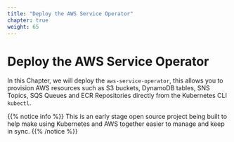 ```yaml
---
title: "Deploy the AWS Service Operator"
chapter: true
weight: 65
---
```


# Deploy the AWS Service Operator

In this Chapter, we will deploy the `aws-service-operator`, this allows you to
provision AWS resources such as S3 buckets, DynamoDB tables, SNS Topics, SQS
Queues and ECR Repositories directly from the Kubernetes CLI `kubectl`.

{{% notice info %}}
This is an early stage open source project being built to help make using Kubernetes and
AWS together easier to manage and keep in sync.
{{% /notice %}}
